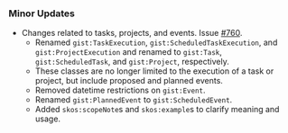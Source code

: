 ### Minor Updates

- Changes related to tasks, projects, and events. Issue [#760](https://github.com/semanticarts/gist/issues/760).
  - Renamed `gist:TaskExecution`, `gist:ScheduledTaskExecution`, and `gist:ProjectExecution` and renamed to `gist:Task`, `gist:ScheduledTask`, and `gist:Project`, respectively.
  - These classes are no longer limited to the execution of a task or project, but include proposed and planned events.
  - Removed datetime restrictions on `gist:Event`.
  - Renamed `gist:PlannedEvent` to `gist:ScheduledEvent`.
  - Added `skos:scopeNote`s and `skos:example`s to clarify meaning and usage.
